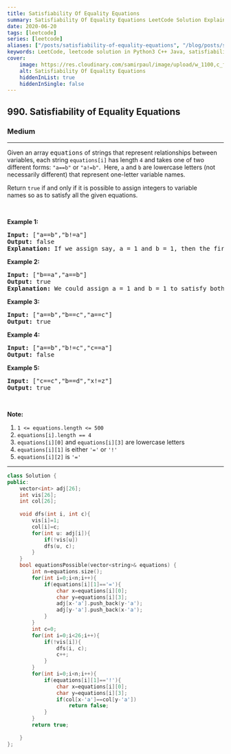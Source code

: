 ```yaml
---
title: Satisfiability Of Equality Equations
summary: Satisfiability Of Equality Equations LeetCode Solution Explained
date: 2020-06-20
tags: [leetcode]
series: [leetcode]
aliases: ["/posts/satisfiability-of-equality-equations", "/blog/posts/satisfiability-of-equality-equations", "/satisfiability-of-equality-equations"]
keywords: LeetCode, leetcode solution in Python3 C++ Java, satisfiability-of-equality-equations solution
cover:
    image: https://res.cloudinary.com/samirpaul/image/upload/w_1100,c_fit,co_rgb:FFFFFF,l_text:Arial_70_bold:Satisfiability Of Equality Equations/problem-solving.webp
    alt: Satisfiability Of Equality Equations
    hiddenInList: true
    hiddenInSingle: false
---
```



<h2>990. Satisfiability of Equality Equations</h2><h3>Medium</h3><hr><div><p>Given an array <font face="monospace">equations</font>&nbsp;of strings that represent relationships between variables, each string <code>equations[i]</code>&nbsp;has length <code>4</code> and takes one of two different forms: <code>"a==b"</code> or <code>"a!=b"</code>.&nbsp; Here, <code>a</code> and <code>b</code> are lowercase letters (not necessarily different) that represent one-letter variable names.</p>

<p>Return <code>true</code>&nbsp;if and only if it is possible to assign integers to variable names&nbsp;so as to satisfy all the given equations.</p>

<p>&nbsp;</p>

<ol>
</ol>

<div>
<p><strong>Example 1:</strong></p>

<pre><strong>Input: </strong><span id="example-input-1-1">["a==b","b!=a"]</span>
<strong>Output: </strong><span id="example-output-1">false</span>
<strong>Explanation: </strong>If we assign say, a = 1 and b = 1, then the first equation is satisfied, but not the second.  There is no way to assign the variables to satisfy both equations.
</pre>

<div>
<p><strong>Example 2:</strong></p>

<pre><strong>Input: </strong><span id="example-input-2-1">["b==a","a==b"]</span>
<strong>Output: </strong><span id="example-output-2">true</span>
<strong>Explanation: </strong>We could assign a = 1 and b = 1 to satisfy both equations.
</pre>

<div>
<p><strong>Example 3:</strong></p>

<pre><strong>Input: </strong><span id="example-input-3-1">["a==b","b==c","a==c"]</span>
<strong>Output: </strong><span id="example-output-3">true</span>
</pre>

<div>
<p><strong>Example 4:</strong></p>

<pre><strong>Input: </strong><span id="example-input-4-1">["a==b","b!=c","c==a"]</span>
<strong>Output: </strong><span id="example-output-4">false</span>
</pre>

<div>
<p><strong>Example 5:</strong></p>

<pre><strong>Input: </strong><span id="example-input-5-1">["c==c","b==d","x!=z"]</span>
<strong>Output: </strong><span id="example-output-5">true</span>
</pre>

<p>&nbsp;</p>

<p><strong>Note:</strong></p>

<ol>
	<li><code>1 &lt;= equations.length &lt;= 500</code></li>
	<li><code>equations[i].length == 4</code></li>
	<li><code>equations[i][0]</code> and <code>equations[i][3]</code> are lowercase letters</li>
	<li><code>equations[i][1]</code> is either <code>'='</code> or <code>'!'</code></li>
	<li><code>equations[i][2]</code> is&nbsp;<code>'='</code></li>
</ol>
</div>
</div>
</div>
</div>
</div>
</div>

---




```cpp
class Solution {
public:
    vector<int> adj[26];
    int vis[26];
    int col[26];
    
    void dfs(int i, int c){
        vis[i]=1;
        col[i]=c;
        for(int u: adj[i]){
            if(!vis[u])
            dfs(u, c);
        }
    }
    bool equationsPossible(vector<string>& equations) {
        int n=equations.size();
        for(int i=0;i<n;i++){
            if(equations[i][1]=='='){
                char x=equations[i][0];
                char y=equations[i][3];
                adj[x-'a'].push_back(y-'a');
                adj[y-'a'].push_back(x-'a');
            }
        }
        int c=0;
        for(int i=0;i<26;i++){
            if(!vis[i]){
                dfs(i, c);
                c++;
            }
        }
        for(int i=0;i<n;i++){
            if(equations[i][1]=='!'){
                char x=equations[i][0];
                char y=equations[i][3];
                if(col[x-'a']==col[y-'a'])
                    return false;
            }
        }
        return true;
        
    }
};
```
